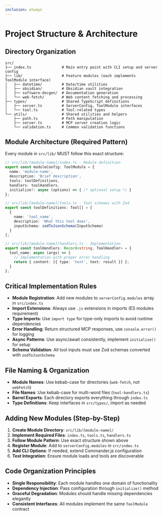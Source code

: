 ```yaml
---
inclusion: always
---
```


# Project Structure & Architecture

## Directory Organization

```
src/
├── index.ts              # Main entry point with CLI setup and server config
├── lib/                  # Feature modules (each implements ToolModule interface)
│   ├── datetime/         # Date/time utilities
│   ├── obsidian/         # Obsidian vault integration
│   ├── software-docgen/  # Documentation generation
│   └── web-fetch/        # Web content fetching and processing
├── types/                # Shared TypeScript definitions
│   ├── server.ts         # ServerConfig, ToolModule interfaces
│   └── tool.ts           # Tool-related types
└── utils/                # Shared utilities and helpers
    ├── path.ts           # Path manipulation
    ├── server.ts         # MCP server creation logic
    └── validation.ts     # Common validation functions
```

## Module Architecture (Required Pattern)

Every module in `src/lib/` MUST follow this exact structure:

```typescript
// src/lib/[module-name]/index.ts - Module definition
export const moduleConfig: ToolModule = {
  name: 'module-name',
  description: 'Brief description',
  tools: toolDefinitions,
  handlers: toolHandlers,
  initialize?: async (options) => { /* optional setup */ }
};

// src/lib/[module-name]/tools.ts - Tool schemas with Zod
export const toolDefinitions: Tool[] = [
  {
    name: 'tool_name',
    description: 'What this tool does',
    inputSchema: zodToJsonSchema(InputSchema)
  }
];

// src/lib/[module-name]/handlers.ts - Implementation
export const toolHandlers: Record<string, ToolHandler> = {
  tool_name: async (args) => {
    // Implementation with proper error handling
    return { content: [{ type: 'text', text: result }] };
  }
};
```

## Critical Implementation Rules

- **Module Registration**: Add new modules to `serverConfig.modules` array in `src/index.ts`
- **Import Extensions**: Always use `.js` extensions in imports (ES modules requirement)
- **Type Imports**: Use `import type` for type-only imports to avoid runtime dependencies
- **Error Handling**: Return structured MCP responses, use `console.error()` for logging
- **Async Patterns**: Use async/await consistently, implement `initialize()` for setup
- **Schema Validation**: All tool inputs must use Zod schemas converted with `zodToJsonSchema`

## File Naming & Organization

- **Module Names**: Use kebab-case for directories (`web-fetch`, not `webFetch`)
- **File Names**: Use kebab-case for multi-word files (`tool-handlers.ts`)
- **Barrel Exports**: Each directory exports everything through `index.ts`
- **Type Definitions**: Keep interfaces in `src/types/`, import as needed

## Adding New Modules (Step-by-Step)

1. **Create Module Directory**: `src/lib/[module-name]/`
2. **Implement Required Files**: `index.ts`, `tools.ts`, `handlers.ts`
3. **Follow Module Pattern**: Use exact structure shown above
4. **Register Module**: Add to `serverConfig.modules` in `src/index.ts`
5. **Add CLI Options**: If needed, extend Commander.js configuration
6. **Test Integration**: Ensure module loads and tools are discoverable

## Code Organization Principles

- **Single Responsibility**: Each module handles one domain of functionality
- **Dependency Injection**: Pass configuration through `initialize()` method
- **Graceful Degradation**: Modules should handle missing dependencies elegantly
- **Consistent Interfaces**: All modules implement the same `ToolModule` contract